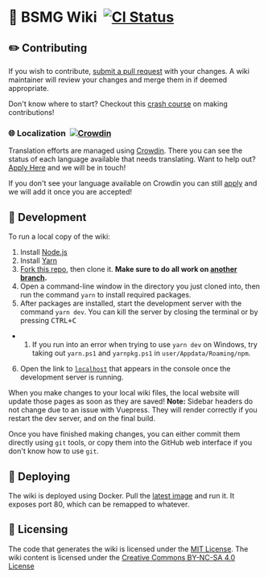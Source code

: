 # 📖 BSMG Wiki &nbsp;[![CI Status](https://github.com/bsmg/wiki/workflows/Wiki%20CI/badge.svg)](https://github.com/bsmg/wiki/actions)
## ✏️ Contributing
If you wish to contribute, [submit a pull request](https://github.com/bsmg/wiki/pulls) with your changes. A wiki maintainer will review your changes and merge them in if deemed appropriate.  

Don't know where to start? Checkout this [crash course](https://docs.google.com/document/d/1r6IP6l3uo8rc__GxfLkpaToxheeXotdYaKEj3oWB2js/edit?usp=sharing) on making contributions!

### 🌐 Localization &nbsp;[![Crowdin](https://badges.crowdin.net/bsmg-wiki/localized.svg)](https://crowdin.com/project/bsmg-wiki)
Translation efforts are managed using [Crowdin](https://crowdin.com/project/bsmg-wiki).
There you can see the status of each language available that needs translating. Want to help out? [Apply Here](https://forms.gle/e3BqA3poMjESARe76) and we will be in touch!

If you don't see your language available on Crowdin you can still [apply](https://forms.gle/e3BqA3poMjESARe76) and we will add it once you are accepted!

## 🧪 Development
To run a local copy of the wiki:
1. Install [Node.js](https://nodejs.org/en/download/)
2. Install [Yarn](https://yarnpkg.com/en/docs/install)
3. [Fork this repo](https://guides.github.com/activities/forking/), then clone it. **Make sure to do all work on [another branch](https://help.github.com/en/github/collaborating-with-issues-and-pull-requests/creating-and-deleting-branches-within-your-repository#creating-a-branch).**
4. Open a command-line window in the directory you just cloned into, then run the command `yarn` to install required packages.
5. After packages are installed, start the development server with the command `yarn dev`. You can kill the server by closing the terminal or by pressing <kbd>CTRL+C</kbd>
* 1. If you run into an error when trying to use `yarn dev` on Windows, try taking out `yarn.ps1` and `yarnpkg.ps1` in `user/Appdata/Roaming/npm`. 
6. Open the link to [`localhost`](http://localhost:8080/) that appears in the console once the development server is running.

When you make changes to your local wiki files, the local website will update those pages as soon as they are saved! **Note:** Sidebar headers do not change due to an issue with Vuepress. They will render correctly if you restart the dev server, and on the final build.

Once you have finished making changes, you can either commit them directly using `git` tools, or copy them into the GitHub web interface if you don't know how to use `git`.

## 🚀 Deploying
The wiki is deployed using Docker. Pull the [latest image](https://github.com/bsmg/wiki/packages/54581) and run it. It exposes port 80, which can be remapped to whatever.

## 🔐 Licensing
The code that generates the wiki is licensed under the [MIT License](https://github.com/bsmg/wiki/blob/master/LICENSE). The wiki content is licensed under the [Creative Commons BY-NC-SA 4.0 License](https://github.com/bsmg/wiki/blob/master/wiki/LICENSE)
